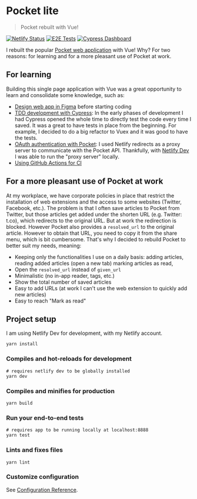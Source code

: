 # Pocket lite
> Pocket rebuilt with Vue!

[![Netlify Status](https://api.netlify.com/api/v1/badges/317d2f81-848d-4d49-af5d-04bce9aa21a1/deploy-status)](https://app.netlify.com/sites/pocket-lite/deploys)
[![E2E Tests](https://img.shields.io/github/workflow/status/mornir/pocket-lite/End-to-end%20tests?label=build&logo=github&style=for-the-badge)](https://github.com/mornir/pocket-lite/actions)
[![Cypress Dashboard](https://img.shields.io/badge/cypress-dashboard-blue?style=for-the-badge)](https://dashboard.cypress.io/projects/rkg74b/runs)


I rebuilt the popular [Pocket web application](https://getpocket.com/) with Vue! Why? For two reasons: for learning and for a more pleasant use of Pocket at work.

## For learning

Building this single page application with Vue was a great opportunity to learn and consolidate some knowledge, such as:

- [Design web app in Figma](https://www.figma.com/file/z6aCgv7lVlbnhGbighJRm7/Pocket-Lite) before starting coding
- [TDD development with Cypress](https://www.cypress.io/blog/2019/02/05/modern-frontend-testing-with-cypress/): In the early phases of development I had Cypress opened the whole time to directly test the code every time I saved. It was a great to have tests in place from the beginning. For example, I decided to do a big refactor to Vuex and it was good to have the tests.
- [OAuth authentication with Pocket](https://getpocket.com/developer/docs/authentication): I used Netlify redirects as a proxy server to communicate with the Pocket API. Thankfully, with [Netlify Dev](https://www.netlify.com/products/dev/) I was able to run the "proxy server" locally.
- [Using GitHub Actions for CI](https://dev.to/mornir/adding-ci-to-your-jamstack-with-cypress-github-actions-and-netlify-deploy-preview-579k)

## For a more pleasant use of Pocket at work

At my workplace, we have corporate policies in place that restrict the installation of web extensions and the access to some websites (Twitter, Facebook, etc.). The problem is that I often save articles to Pocket from Twitter, but those articles get added under the shorten URL (e.g. Twitter: t.co), which redirects to the original URL. But at work the redirection is blocked. However Pocket also provides a `resolved_url` to the original article. However to obtain that URL, you need to copy it from the share menu, which is bit cumbersome. That's why I decided to rebuild Pocket to better suit my needs, meaning:

- Keeping only the functionalities I use on a daily basis: adding articles, reading added articles (open a new tab) marking articles as read,
- Open the `resolved_url` instead of `given_url`
- Minimalistic (no in-app reader, tags, etc.)
- Show the total number of saved articles
- Easy to add URLs (at work I can't use the web extension to quickly add new articles)
- Easy to reach "Mark as read"

## Project setup
I am using Netlify Dev for development, with my Netlify account.
```
yarn install
```

### Compiles and hot-reloads for development
```
# requires netlify dev to be globally installed
yarn dev
```

### Compiles and minifies for production
```
yarn build
```

### Run your end-to-end tests
```
# requires app to be running locally at localhost:8888
yarn test
```

### Lints and fixes files
```
yarn lint
```

### Customize configuration
See [Configuration Reference](https://cli.vuejs.org/config/).
